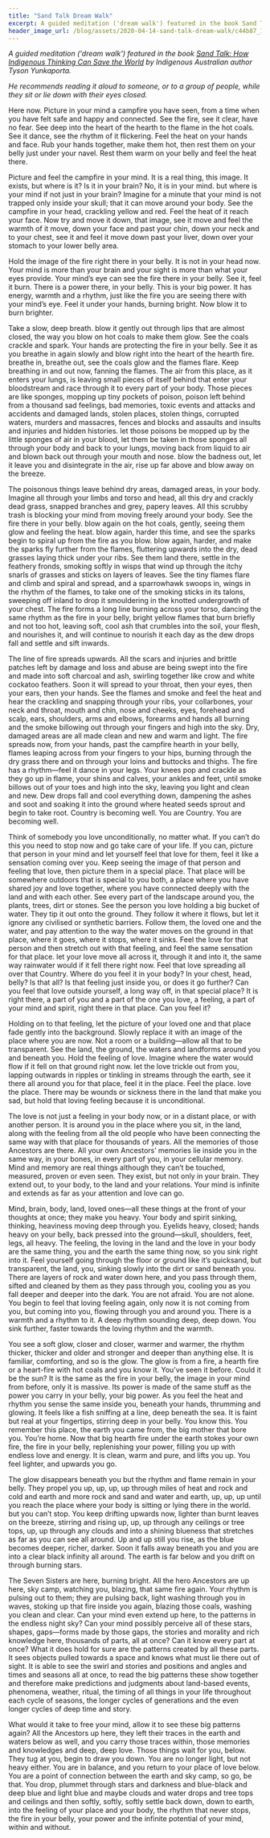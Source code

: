 ```yaml
---
title: "Sand Talk Dream Walk"
excerpt: A guided meditation ('dream walk') featured in the book Sand Talk by Indigenous author Tyson Yunkaporta.
header_image_url: /blog/assets/2020-04-14-sand-talk-dream-walk/c44b87_11d8a55d213a48f0bd79786338f9d5cb_mv2.jpg
---
```


*A guided meditation ('dream walk') featured in the book [Sand Talk: How Indigenous Thinking Can Save the World](https://www.goodreads.com/book/show/45449501-sand-talk) by Indigenous Australian author Tyson Yunkaporta.*

*He recommends reading it aloud to someone, or to a group of people, while they sit or lie down with their eyes closed.*

Here now. Picture in your mind a campfire you have seen, from a time when you have felt safe and happy and connected. See the fire, see it clear, have no fear. See deep into the heart of the hearth to the flame in the hot coals. See it dance, see the rhythm of it flickering. Feel the heat on your hands and face. Rub your hands together, make them hot, then rest them on your belly just under your navel. Rest them warm on your belly and feel the heat there.

Picture and feel the campfire in your mind. It is a real thing, this image. It exists, but where is it? Is it in your brain? No, it is in your mind. but where is your mind if not just in your brain? Imagine for a minute that your mind is not trapped only inside your skull; that it can move around your body. See the campfire in your head, crackling yellow and red. Feel the heat of it reach your face. Now try and move it down, that image, see it move and feel the warmth of it move, down your face and past your chin, down your neck and to your chest, see it and feel it move down past your liver, down over your stomach to your lower belly area.

Hold the image of the fire right there in your belly. It is not in your head now. Your mind is more than your brain and your sight is more than what your eyes provide. Your mind’s eye can see the fire there in your belly. See it, feel it burn. There is a power there, in your belly. This is your big power. It has energy, warmth and a rhythm, just like the fire you are seeing there with your mind’s eye. Feel it under your hands, burning bright. Now blow it to burn brighter.

Take a slow, deep breath. blow it gently out through lips that are almost closed, the way you blow on hot coals to make them glow. See the coals crackle and spark. Your hands are protecting the fire in your belly. See it as you breathe in again slowly and blow right into the heart of the hearth fire. breathe in, breathe out, see the coals glow and the flames flare. Keep breathing in and out now, fanning the flames. The air from this place, as it enters your lungs, is leaving small pieces of itself behind that enter your bloodstream and race through it to every part of your body. Those pieces are like sponges, mopping up tiny pockets of poison, poison left behind from a thousand sad feelings, bad memories, toxic events and attacks and accidents and damaged lands, stolen places, stolen things, corrupted waters, murders and massacres, fences and blocks and assaults and insults and injuries and hidden histories. let those poisons be mopped up by the little sponges of air in your blood, let them be taken in those sponges all through your body and back to your lungs, moving back from liquid to air and blown back out through your mouth and nose. blow the badness out, let it leave you and disintegrate in the air, rise up far above and blow away on the breeze.

The poisonous things leave behind dry areas, damaged areas, in your body. Imagine all through your limbs and torso and head, all this dry and crackly dead grass, snapped branches and grey, papery leaves. All this scrubby trash is blocking your mind from moving freely around your body. See the fire there in your belly. blow again on the hot coals, gently, seeing them glow and feeling the heat. blow again, harder this time, and see the sparks begin to spiral up from the fire as you blow. blow again, harder, and make the sparks fly further from the flames, fluttering upwards into the dry, dead grasses laying thick under your ribs. See them land there, settle in the feathery fronds, smoking softly in wisps that wind up through the itchy snarls of grasses and sticks on layers of leaves. See the tiny flames flare and climb and spiral and spread, and a sparrowhawk swoops in, wings in the rhythm of the flames, to take one of the smoking sticks in its talons, sweeping off inland to drop it smouldering in the knotted undergrowth of your chest. The fire forms a long line burning across your torso, dancing the same rhythm as the fire in your belly, bright yellow flames that burn briefly and not too hot, leaving soft, cool ash that crumbles into the soil, your flesh, and nourishes it, and will continue to nourish it each day as the dew drops fall and settle and sift inwards.

The line of fire spreads upwards. All the scars and injuries and brittle patches left by damage and loss and abuse are being swept into the fire and made into soft charcoal and ash, swirling together like crow and white cockatoo feathers. Soon it will spread to your throat, then your eyes, then your ears, then your hands. See the flames and smoke and feel the heat and hear the crackling and snapping through your ribs, your collarbones, your neck and throat, mouth and chin, nose and cheeks, eyes, forehead and scalp, ears, shoulders, arms and elbows, forearms and hands all burning and the smoke billowing out through your fingers and high into the sky. Dry, damaged areas are all made clean and new and warm and light. The fire spreads now, from your hands, past the campfire hearth in your belly, flames leaping across from your fingers to your hips, burning through the dry grass there and on through your loins and buttocks and thighs. The fire has a rhythm—feel it dance in your legs. Your knees pop and crackle as they go up in flame, your shins and calves, your ankles and feet, until smoke billows out of your toes and high into the sky, leaving you light and clean and new. Dew drops fall and cool everything down, dampening the ashes and soot and soaking it into the ground where heated seeds sprout and begin to take root. Country is becoming well. You are Country. You are becoming well.

Think of somebody you love unconditionally, no matter what. If you can’t do this you need to stop now and go take care of your life. If you can, picture that person in your mind and let yourself feel that love for them, feel it like a sensation coming over you. Keep seeing the image of that person and feeling that love, then picture them in a special place. That place will be somewhere outdoors that is special to you both, a place where you have shared joy and love together, where you have connected deeply with the land and with each other. See every part of the landscape around you, the plants, trees, dirt or stones. See the person you love holding a big bucket of water. They tip it out onto the ground. They follow it where it flows, but let it ignore any civilised or synthetic barriers. Follow them, the loved one and the water, and pay attention to the way the water moves on the ground in that place, where it goes, where it stops, where it sinks. Feel the love for that person and then stretch out with that feeling, and feel the same sensation for that place. let your love move all across it, through it and into it, the same way rainwater would if it fell there right now. Feel that love spreading all over that Country. Where do you feel it in your body? In your chest, head, belly? Is that all? Is that feeling just inside you, or does it go further? Can you feel that love outside yourself, a long way off, in that special place? It is right there, a part of you and a part of the one you love, a feeling, a part of your mind and spirit, right there in that place. Can you feel it?

Holding on to that feeling, let the picture of your loved one and that place fade gently into the background. Slowly replace it with an image of the place where you are now. Not a room or a building—allow all that to be transparent. See the land, the ground, the waters and landforms around you and beneath you. Hold the feeling of love. Imagine where the water would flow if it fell on that ground right now. let the love trickle out from you, lapping outwards in ripples or tinkling in streams through the earth, see it there all around you for that place, feel it in the place. Feel the place. love the place. There may be wounds or sickness there in the land that make you sad, but hold that loving feeling because it is unconditional.

The love is not just a feeling in your body now, or in a distant place, or with another person. It is around you in the place where you sit, in the land, along with the feeling from all the old people who have been connecting the same way with that place for thousands of years. All the memories of those Ancestors are there. All your own Ancestors’ memories lie inside you in the same way, in your bones, in every part of you, in your cellular memory. Mind and memory are real things although they can’t be touched, measured, proven or even seen. They exist, but not only in your brain. They extend out, to your body, to the land and your relations. Your mind is infinite and extends as far as your attention and love can go.

Mind, brain, body, land, loved ones—all these things at the front of your thoughts at once; they make you heavy. Your body and spirit sinking, thinking, heaviness moving deep through you. Eyelids heavy, closed; hands heavy on your belly, back pressed into the ground—skull, shoulders, feet, legs, all heavy. The feeling, the loving in the land and the love in your body are the same thing, you and the earth the same thing now, so you sink right into it. Feel yourself going through the floor or ground like it’s quicksand, but transparent, the land, you, sinking slowly into the dirt or sand beneath you. There are layers of rock and water down here, and you pass through them, sifted and cleaned by them as they pass through you, cooling you as you fall deeper and deeper into the dark. You are not afraid. You are not alone. You begin to feel that loving feeling again, only now it is not coming from you, but coming into you, flowing through you and around you. There is a warmth and a rhythm to it. A deep rhythm sounding deep, deep down. You sink further, faster towards the loving rhythm and the warmth.

You see a soft glow, closer and closer, warmer and warmer, the rhythm thicker, thicker and older and stronger and deeper than anything else. It is familiar, comforting, and so is the glow. The glow is from a fire, a hearth fire or a heart-fire with hot coals and you know it. You’ve seen it before. Could it be the sun? It is the same as the fire in your belly, the image in your mind from before, only it is massive. Its power is made of the same stuff as the power you carry in your belly, your big power. As you feel the heat and rhythm you sense the same inside you, beneath your hands, thrumming and glowing. It feels like a fish sniffing at a line, deep beneath the sea. It is faint but real at your fingertips, stirring deep in your belly. You know this. You remember this place, the earth you came from, the big mother that bore you. You’re home. Now that big hearth fire under the earth stokes your own fire, the fire in your belly, replenishing your power, filling you up with endless love and energy. It is clean, warm and pure, and lifts you up. You feel lighter, and upwards you go.

The glow disappears beneath you but the rhythm and flame remain in your belly. They propel you up, up, up, up through miles of heat and rock and cold and earth and more rock and sand and water and earth, up, up, up until you reach the place where your body is sitting or lying there in the world. but you can’t stop. You keep drifting upwards now, lighter than burnt leaves on the breeze, stirring and rising up, up, up through any ceilings or tree tops, up, up through any clouds and into a shining blueness that stretches as far as you can see all around. Up and up still you rise, as the blue becomes deeper, richer, darker. Soon it falls away beneath you and you are into a clear black infinity all around. The earth is far below and you drift on through burning stars.

The Seven Sisters are here, burning bright. All the hero Ancestors are up here, sky camp, watching you, blazing, that same fire again. Your rhythm is pulsing out to them; they are pulsing back, light washing through you in waves, stoking up that fire inside you again, blazing those coals, washing you clean and clear. Can your mind even extend up here, to the patterns in the endless night sky? Can your mind possibly perceive all of these stars, shapes, gaps—forms made by those gaps, the stories and morality and rich knowledge here, thousands of parts, all at once? Can it know every part at once? What it does hold for sure are the patterns created by all these parts. It sees objects pulled towards a space and knows what must lie there out of sight. It is able to see the swirl and stories and positions and angles and times and seasons all at once, to read the big patterns these show together and therefore make predictions and judgments about land-based events, phenomena, weather, ritual, the timing of all things in your life throughout each cycle of seasons, the longer cycles of generations and the even longer cycles of deep time and story.

What would it take to free your mind, allow it to see these big patterns again? All the Ancestors up here, they left their traces in the earth and waters below as well, and you carry those traces within, those memories and knowledges and deep, deep love. Those things wait for you, below. They tug at you, begin to draw you down. You are no longer light, but not heavy either. You are in balance, and you return to your place of love below. You are a point of connection between the earth and sky camp, so go, be that. You drop, plummet through stars and darkness and blue-black and deep blue and light blue and maybe clouds and water drops and tree tops and ceilings and then softly, softly, softly settle back down, down to earth, into the feeling of your place and your body, the rhythm that never stops, the fire in your belly, your power and the infinite potential of your mind, within and without. 
